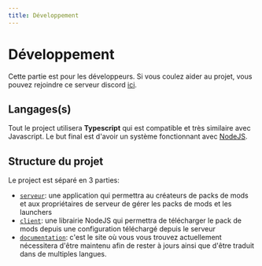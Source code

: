 ```yaml
---
title: Développement
---
```


# Développement

Cette partie est pour les développeurs. Si vous coulez aider au projet, vous pouvez rejoindre ce serveur discord [ici](https://discord.gg/dS2Wxyr).

## Langages(s)

Tout le project utilisera **Typescript** qui est compatible et très similaire avec Javascript. Le but final est d'avoir un système fonctionnant avec [NodeJS](https://nodejs.org).

## Structure du projet

Le project est séparé en 3 parties:

* [`serveur`](./documentation): une application qui permettra au créateurs de packs de mods et aux propriétaires de serveur de gérer les packs de mods et les launchers
* [`client`](./client): une librairie NodeJS qui permettra de télécharger le pack de mods depuis une configuration téléchargé depuis le serveur
* [`documentation`](./serveur): c'est le site où vous vous trouvez actuellement nécessitera d'être maintenu afin de rester à jours ainsi que d'être traduit dans de multiples langues.
